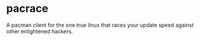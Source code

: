 # pacrace
A pacman client for the one true linux that races your update speed against other enlightened hackers.
